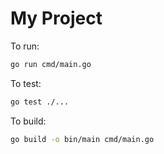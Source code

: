 # My Project

To run:

```bash
go run cmd/main.go
```

To test:

```bash
go test ./...
```

To build:

```bash
go build -o bin/main cmd/main.go
```